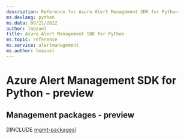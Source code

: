 ```yaml
---
description: Reference for Azure Alert Management SDK for Python
ms.devlang: python
ms.data: 09/21/2022
author: lmazuel
title: Azure Alert Management SDK for Python
ms.topic: reference
ms.service: alertmanagement
ms.author: lmazuel
---
```

# Azure Alert Management SDK for Python - preview

## Management packages - preview
[!INCLUDE [mgmt-packages](alert-management-mgmt-index.md)]